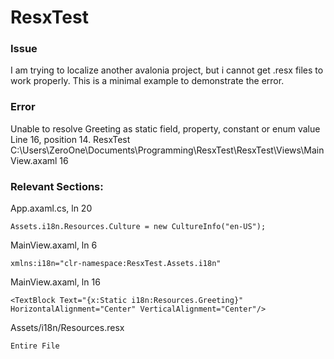 # ResxTest

### Issue

I am trying to localize another avalonia project, but i cannot get .resx files to work properly. This is a minimal example to demonstrate the error.

### Error

Unable to resolve Greeting as static field, property, constant or enum value Line 16, position 14.	ResxTest	C:\Users\ZeroOne\Documents\Programming\ResxTest\ResxTest\Views\MainView.axaml	16	

### Relevant Sections:

App.axaml.cs, ln 20

```Assets.i18n.Resources.Culture = new CultureInfo("en-US");```

MainView.axaml, ln 6

```xmlns:i18n="clr-namespace:ResxTest.Assets.i18n"```

MainView.axaml, ln 16

```<TextBlock Text="{x:Static i18n:Resources.Greeting}" HorizontalAlignment="Center" VerticalAlignment="Center"/>```

Assets/i18n/Resources.resx

```Entire File```
